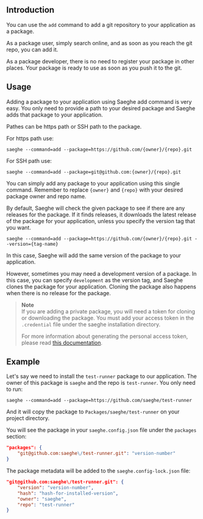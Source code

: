 ## Introduction

You can use the `add` command to add a git repository to your application as a package.

As a package user, simply search online, and as soon as you reach the git repo, you can add it.

As a package developer, there is no need to register your package in other places. Your package is ready to use as soon as you push it to the git.

## Usage

Adding a package to your application using Saeghe add command is very easy. 
You only need to provide a path to your desired package and Saeghe adds that package to your application.

Pathes can be https path or SSH path to the package.

For https path use:

```shell
saeghe --command=add --package=https://github.com/{owner}/{repo}.git
```

For SSH path use:

```shell
saeghe --command=add --package=git@github.com:{owner}/{repo}.git
```

You can simply add any package to your application using this single command. 
Remember to replace `{owner}` and `{repo}` with your desired package owner and repo name.

By default, Saeghe will check the given package to see if there are any releases for the package. 
If it finds releases, it downloads the latest release of the package for your application, unless you specify the version tag that you want.

```shell
saeghe --command=add --package=https://github.com/{owner}/{repo}.git --version={tag-name}
```

In this case, Saeghe will add the same version of the package to your application.

However, sometimes you may need a development version of a package. 
In this case, you can specify `development` as the version tag, and Saeghe clones the package for your application.
Cloning the package also happens when there is no release for the package.

> **Note**  
> If you are adding a private package, you will need a token for cloning or downloading the package. 
> You must add your access token in the `.credential` file under the saeghe installation directory.
> 
> For more information about generating the personal access token, please read [this documentation](https://docs.github.com/en/authentication/keeping-your-account-and-data-secure/creating-a-personal-access-token).

## Example

Let's say we need to install the `test-runner` package to our application. The owner of this package is `saeghe` and the repo is `test-runner`.
You only need to run:

```shell
saeghe --command=add --package=https://github.com/saeghe/test-runner
```
And it will copy the package to `Packages/saeghe/test-runner` on your project directory.

You will see the package in your `saeghe.config.json` file under the `packages` section:

```json
"packages": {
    "git@github.com:saeghe\/test-runner.git": "version-number"
}
```

The package metadata will be added to the `saeghe.config-lock.json` file:

```json
"git@github.com:saeghe\/test-runner.git": {
    "version": "version-number",
    "hash": "hash-for-installed-version",
    "owner": "saeghe",
    "repo": "test-runner"
}
```
